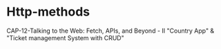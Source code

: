 # Http-methods
CAP-12-Talking to the Web: Fetch, APIs, and Beyond - II  "Country App" &amp;  "Ticket management System with CRUD"

